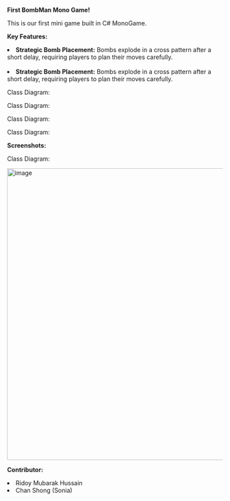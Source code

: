 <p><b>First BombMan Mono Game!</b></p>
<p>This is our first mini game built in C# MonoGame. </p>

<p><b>Key Features:</b></p>
<li><b>Strategic Bomb Placement:</b> Bombs explode in a cross pattern after a short delay, requiring players to plan their moves carefully.</li>
<br/>
<li><b>Strategic Bomb Placement:</b> Bombs explode in a cross pattern after a short delay, requiring players to plan their moves carefully.</li>

<p>Class Diagram:</p>


<p>Class Diagram:</p>


<p>Class Diagram:</p>



<p>Class Diagram:</p>


<p><b>Screenshots:</b></p>
<p>Class Diagram:</p>
<img width="680" alt="image" src="https://github.com/user-attachments/assets/0634a835-3b70-4aca-92a3-d9eafae6f1e6">

<p><b>Contributor:</b></p>
<li>Ridoy Mubarak Hussain</li>
<li>Chan Shong (Sonia)</li>
